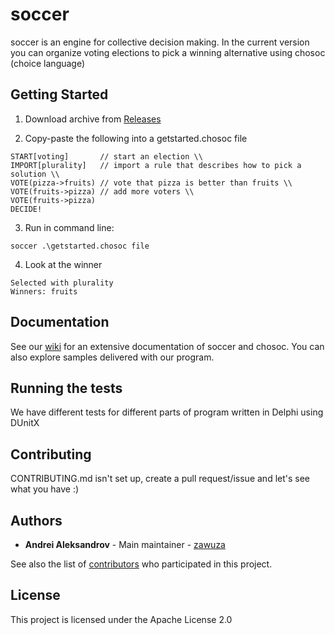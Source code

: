 # soccer

soccer is an engine for collective decision making. In the current version you can organize voting elections to pick a winning alternative using chosoc (choice language)

## Getting Started

1. Download archive from [Releases](https://github.com/Zawuza/soccer/releases)

2. Copy-paste the following into a getstarted.chosoc file

```
START[voting]       // start an election \\
IMPORT[plurality]   // import a rule that describes how to pick a solution \\
VOTE(pizza->fruits) // vote that pizza is better than fruits \\
VOTE(fruits->pizza) // add more voters \\
VOTE(fruits->pizza) 
DECIDE!
```
3. Run in command line:

```
soccer .\getstarted.chosoc file
```
4. Look at the winner
```
Selected with plurality
Winners: fruits
```

## Documentation

See our [wiki](https://github.com/Zawuza/soccer/wiki) for an extensive documentation of soccer and chosoc.
You can also explore samples delivered with our program.

## Running the tests

We have different tests for different parts of program written in Delphi using DUnitX

## Contributing

CONTRIBUTING.md isn't set up, create a pull request/issue and let's see what you have :)

## Authors

* **Andrei Aleksandrov** - Main maintainer - [zawuza](https://github.com/Zawuza)

See also the list of [contributors](https://github.com/Zawuza/soccer/wiki/Contributors-and-acknowledgements) who participated in this project.

## License

This project is licensed under the Apache License 2.0

